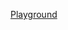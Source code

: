 [Playground](http://www.typescriptlang.org/play/#code/KYOwrgtgBAKgngB2AMQDYEMDmBnKBvAKCmKgEEQ4oBeKARgBoiSBVEAaxAHsB3EaqAEyMSUAMoAXAE4BLEJn4AWYSQBykAEbBJ-ABzLiAIU6dUwdHxq0AbPqgBRcNBoBmIU0PTMASRDj+VpXcxKVlMABlpcS10VH5aAT0gtQhNSQioyRj+AQBWGyCjEzMQdOjYmhz42wdIUszyugAGAUCRA08fcTqsmgFGhUSRO1FROBSTRUaATnyRVmkARzBgYdHxhp1aKbcRADVOaQATOKtnHVaWEEPgADNZYGOXAQB2K0HVMFQGqxyc51nVMAAG5aOLOWiNZ47EjwJAABXQmQgwAy2SsAloCguxAA8uoAFbAADGfgqLQS72I804FiaAxyr1snS02GJ4mkNOy02etBy0OIPmuAA9FFsFM5+kyrsAhQ9SESicBsLgaDozjorI1KVAAMI0w6RDkgHp0KzPc0YgHEURgdTYdniMDszkuZy-LGuWwqGlwmQQQ0g-w8rUa7FQboNARTLG2eakprRhSNWwSGRyHGSZKpCP8M5huGcZXSdSoODIGLYSiWWgWsOp0IRNjAMH8qBZrSN5u9Ga2dreXyd7K0KoFYymcyDsnamoQSdNPLVEZjdQmOfxCm2fZHOcKKa81vUkAZ5mSVkko25zEMhIpqRgElgSQPWFdqD-Z6NRrWWwv3aI6ToCWr4ajkkJ8lK9rmOygGmN6IC+tI-rsoGFQ6FMOgtJ+EHiFBAFAQhSHSChUAKGKEphj4kG+Hhpj+OCrwfnWd4Pk+hzHiAVHQUB-hvAoZp9F6iKSDwMGvrQzjOFMH7Rs4XqcOIh4ZnGQanFClSMAAvgQRI0vaUA3Bg8i9OimIKAA3AQNycNoAAUph+GwUCyLAiAoIZ2AAJT4AQACQ0g3FANkAPQAHoADqHAA1AAJEFAB0UT2jZbAeV5eBQDp1HgMAZlQFpIiZXpQL8C+aBYNgADabAALoWSI-mBTZBlYFAABkUBAl5ACENCNGlvk+YVRRxagnCYDZABEpXuRN9BQCldUkFpWkEKAkBQHihIkmVODeSIOoYMqcRShkNzoIq2S2AASrcWigBdNBhjAYAILRqq2OQNJjJwYAqqatgALLoAgSCPG+raUTh1HoFEYMBLYm1sjmlg3kEdhAiYQKhKQkiZFWggLkEiMkhGCLiBkIAAOqRAAFnqEAIE6Dy+pwSCSOySr8JUrZ6r46CyNgogIE+6BgxCLTXcCLLAEDIMPFyAy2AAUtgQqkOTMjqEzf1Jj2QRA5ITaSC+uhbK2SuiMjpp5rYyBPtgNNW64rzagd6DKuxp3na+skEFphV+JwBJsjtigWVZtn2fNTl8MT4g7Z53l+QFwXhVFsUJUq4jJal+AZTS7LZbl+UkAHHX8HHCdVbVQQNTZNlB1t8eGW1HXdb1-U+YNunDaN40TZXM1zQtQTLUAA)
